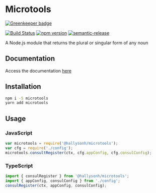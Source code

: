 # Microtools

[![Greenkeeper badge](https://badges.greenkeeper.io/hallysonh/microtools.svg)](https://greenkeeper.io/)

[![Build Status](https://travis-ci.org/hallysonh/microtools.svg?branch=master)](https://travis-ci.org/hallysonh/microtools)
[![npm version](https://badge.fury.io/js/%40hallysonh%2Fmicrotools.svg)](https://badge.fury.io/js/%40hallysonh%2Fmicrotools)
[![semantic-release](https://img.shields.io/badge/%20%20%F0%9F%93%A6%F0%9F%9A%80-semantic--release-e10079.svg)](https://github.com/semantic-release/semantic-release)

A Node.js module that returns the plural or singular form of any noun

## Documentation

Access the documentation [here](https://hallysonh.github.io/microtools)

## Installation

```sh
npm i -S microtools
yarn add microtools
```

## Usage

### JavaScript

```javascript
var microtools = require('@hallysonh/microtools');
var cfg = require('./config');
microtools.consultRegister(ctx, cfg.appConfig, cfg.consulConfig);
```

### TypeScript

```typescript
import { consulRegister } from '@hallysonh/microtools';
import { appConfig, consulConfig } from './config';
consulRegister(ctx, appConfig, consulConfig);
```
